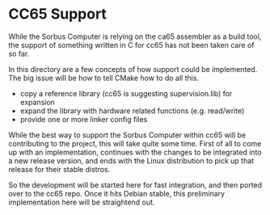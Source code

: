 CC65 Support
============

While the Sorbus Computer is relying on the ca65 assembler as a build tool, the
support of something written in C for cc65 has not been taken care of so far.

In this directory are a few concepts of how support could be implemented. The
big issue will be how to tell CMake how to do all this.

- copy a reference library (cc65 is suggesting supervision.lib) for expansion
- expand the library with hardware related functions (e.g. read/write)
- provide one or more linker config files

While the best way to support the Sorbus Computer within cc65 will be
contributing to the project, this will take quite some time. First of all to
come up with an implementation, continues with the changes to be integrated
into a new release version, and ends with the Linux distribution to pick up
that release for their stable distros.

So the development will be started here for fast integration, and then ported
over to the cc65 repo. Once it hits Debian stable, this preliminary
implementation here will be straightend out.

